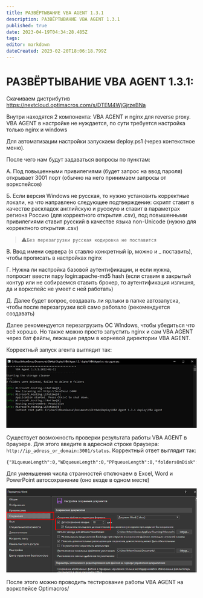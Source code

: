 ```yaml
---
title: РАЗВЁРТЫВАНИЕ VBA AGENT 1.3.1
description: РАЗВЁРТЫВАНИЕ VBA AGENT 1.3.1
published: true
date: 2023-04-19T04:34:28.485Z
tags: 
editor: markdown
dateCreated: 2023-02-20T18:06:18.799Z
---
```


# РАЗВЁРТЫВАНИЕ VBA AGENT 1.3.1:

Скачиваем дистрибутив https://nextcloud.optimacros.com/s/DTEM4WjGjrzeBNa

Внутри находятся 2 компонента: VBA AGENT и nginx для reverse proxy.
VBA AGENT в настройке не нуждается, по сути требуется настройка только nginx и windows

Для автоматизации настройки запускаем deploy.ps1 (через контекстное меню).

 После чего нам будут задаваться вопросы по пунктам:

А. Под повышенными привилегиями (будет запрос на ввод пароля) открывает 3001 порт (обычно на него принимаем запросы от воркспейсов)

Б. Если версия Windows не русская, то нужно установить корректные локали, на что направлено следующее подтверждение: скрипт ставит в качестве раскладок английскую и русскую и ставит в параметрах региона Россию (для корректного открытия .csv), под повышенными привилегиями ставит русский в качестве языка non-Unicode (нужно для корректного открытия .csv)
>:warning:`Без перезагрузки русская кодировка не поставится`

В. Ввод имени сервера (я ставлю конкретный ip, можно и _ поставить), чтобы прописать в настройках nginx

Г. Нужна ли настройка базовой аутентификации, и если нужна, попросит ввести пару login:apache-md5 hash (если ставим в закрытый контур или не собираемся ставить брокер, то аутентификация излишня, да и воркспейс не умеет с ней работать)

Д. Далее будет вопрос, создавать ли ярлыки в папке автозапуска, чтобы после перезагрузки всё само работало (рекомендуется создавать)

Далее рекомендуется перезагрузить ОС WIndows, чтобы убедиться что всё хорошо. Но также можно просто запустить nginx и сам VBA AGENT через бат файлы, лежащие рядом в корневой директории VBA AGENT.

Корректный запуск агента выглядит так:

![vbaagentrun.jpg](/doc_printer/vbaagentrun.jpg)

Существует возможность проверки результата работы VBA AGENT в браузере. Для этого введите в адресной строке браузера: `http://ip_adress_or_domain:3001/status`. Корректный ответ выглядит так:

```
{"XLqueueLength":0,"WDqueueLength":0,"PPqueueLength":0,"foldersOnDisk":0,"XLprocesses":0,"WDprocesses":0,"PPprocesses":0}
```

Для уменьшения числа странностей отключаем в Excel, Word и PowerPoint автосохранение (оно везде в одном месте)

![wordsettings.jpg](/doc_printer/wordsettings.jpg)

После этого можно проводить тестирование работы VBA AGENT на воркспейсе Optimacros/

